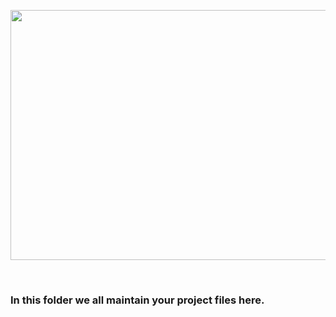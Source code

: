 <p align="center">
  <img width="1080 "height="400 " src=" https://github.com/katana7436/AMBD_TeamK_signalProcessing/blob/b7a2588d76a611ef5f394f4b72a1f84884c5aa5e/Images/teamwork-quotes.png ">
</p> <br>

### In this folder we all maintain your project files here. 
